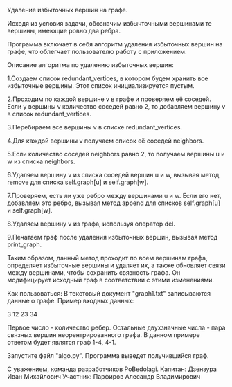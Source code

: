 Удаление избыточных вершин на графе.

Исходя из условия задачи, обозначим избычточными вершинами те вершины, имеющие ровно два ребра.

Программа включает в себя алгоритм удаления избыточных вершин на графе, что облегчает 
пользователю работу с приложением.

Описание алгоритма по удалению избыточных вершин:

1.Создаем список redundant_vertices, в котором будем хранить все избыточные вершины. Этот список инициализируется пустым.

2.Проходим по каждой вершине v в графе и проверяем её соседей. Если у вершины v количество соседей равно 2, то добавляем вершину v в список redundant_vertices.

3.Перебираем все вершины v в списке redundant_vertices.

4.Для каждой вершины v получаем список её соседей neighbors.

5.Если количество соседей neighbors равно 2, то получаем вершины u и w из списка neighbors.

6.Удаляем вершину v из списка соседей вершин u и w, вызывая метод remove для списка self.graph[u] и self.graph[w].

7.Проверяем, есть ли уже ребро между вершинами u и w. Если его нет, добавляем это ребро, вызывая метод append для списков self.graph[u] и self.graph[w].

8.Удаляем вершину v из графа, используя оператор del.

9.Печатаем граф после удаления избыточных вершин, вызывая метод print_graph.

Таким образом, данный метод проходит по всем вершинам графа, определяет избыточные вершины и удаляет их, а также обновляет связи между вершинами, чтобы сохранить 
связность графа. Он модифицирует исходный граф в соответствии с этими изменениями.

Как пользоваться:
В текстовый документ "graph1.txt" записываются данные о графе. 
Пример входных данных:

3 12 23 34 

Первое число - количество ребер. Остальные двухзначные числа - пара связных вершин 
неорентрированного графа. В данном примере ответом будет являтся граф 1-4, 4-1. 

Запустите файл "algo.py". Программа выведет получившийся граф. 

С уважением, команда разработчиков PoBedolagi.
Капитан: Дзензура Иван Михайлович
Участник: Парфиров Алесандр Владимирович
